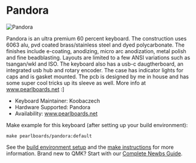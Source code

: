 # Pandora

![Pandora](https://i.imgur.com/fQRmwfO.jpg)

Pandora is an ultra premium 60 percent keyboard. The construction uses 6063 alu,
pvd coated brass/stainless steel and dyed polycarbonate. The finishes include
e-coating, anodizing, micro arc anodization, metal polish and fine beadblasting.
Layouts are limited to a few ANSI variations such as tsangan/wkl and ISO. The
keyboard also has a usb-c daugtherboard, an integrated usb hub and rotary
encoder. The case has indicator lights for caps and is gasket mounted. The pcb
is designed by me in house and has some super cool tricks up its sleeve as well.
More info at www.pearlboards.net :]

* Keyboard Maintainer: Koobaczech
* Hardware Supported: Pandora
* Availability: www.pearlboards.net

Make example for this keyboard (after setting up your build environment):

    make pearlboards/pandora:default

See the [build environment setup](https://docs.qmk.fm/#/getting_started_build_tools) and the [make instructions](https://docs.qmk.fm/#/getting_started_make_guide) for more information. Brand new to QMK? Start with our [Complete Newbs Guide](https://docs.qmk.fm/#/newbs).
